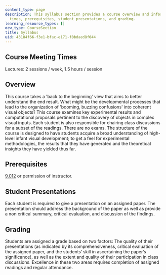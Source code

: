 ```yaml
---
content_type: page
description: This syllabus section provides a course overview and information meeting
  times, prerequisites, student presentations, and grading.
learning_resource_types: []
ocw_type: CourseSection
title: Syllabus
uid: 43184f66-f3e1-bfac-e171-f8bdaed8f044
---
```


Course Meeting Times
--------------------

Lectures: 2 sessions / week, 1.5 hours / session

Overview
--------

This course takes a 'back to the beginning' view that aims to better understand the end result. What might be the developmental processes that lead to the organization of 'booming, buzzing confusions' into coherent visual objects? This course examines key experimental results and computational proposals pertinent to the discovery of objects in complex visual inputs. Each student is also responsible for chairing class discussions for a subset of the readings. There are no exams. The structure of the course is designed to have students acquire a broad understanding of high-level infant visual development; to get a feel for experimental methodologies, the results that they have generated and the theoretical insights they have yielded thus far.

Prerequisites
-------------

[9.012](/courses/9-012-the-brain-and-cognitive-sciences-ii-spring-2006) or permission of instructor.

Student Presentations
---------------------

Each student is required to give a presentation on an assigned paper. The presentation should address the background of the paper as well as provide a non critical summary, critical evaluation, and discussion of the findings.

Grading
-------

Students are assigned a grade based on two factors: The quality of their presentations (as indicated by its comprehensiveness, critical evaluation of the assigned paper, and the students’ skill in ascertaining the paper’s significance), as well as the extent and quality of their participation in class discussions. Excellence in these two areas requires completion of assigned readings and regular attendance.